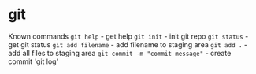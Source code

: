  # git
Known commands
`git help` - get help
`git init` - init git repo
`git status` - get git status
`git add filename` - add filename to staging area
`git add .` - add all files to staging area
`git commit -m "commit message"` - create commit
'git log'